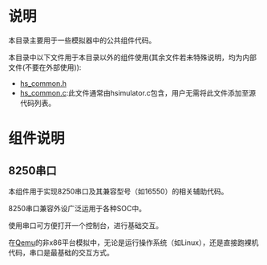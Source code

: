 # 说明

本目录主要用于一些模拟器中的公共组件代码。

本目录中以下文件用于本目录以外的组件使用(其余文件若未特殊说明，均为内部文件(不要在外部使用)):

- [hs_common.h](hs_common.h)
- [hs_common.c](hs_common.c):此文件通常由hsimulator.c包含，用户无需将此文件添加至源代码列表。

# 组件说明

## 8250串口

本组件用于实现8250串口及其兼容型号（如16550）的相关辅助代码。

8250串口兼容外设广泛运用于各种SOC中。

使用串口可方便打开一个控制台，进行基础交互。

在[Qemu](https://www.qemu.org/)的非x86平台模拟中，无论是运行操作系统（如Linux），还是直接跑裸机代码，串口是最基础的交互方式。
